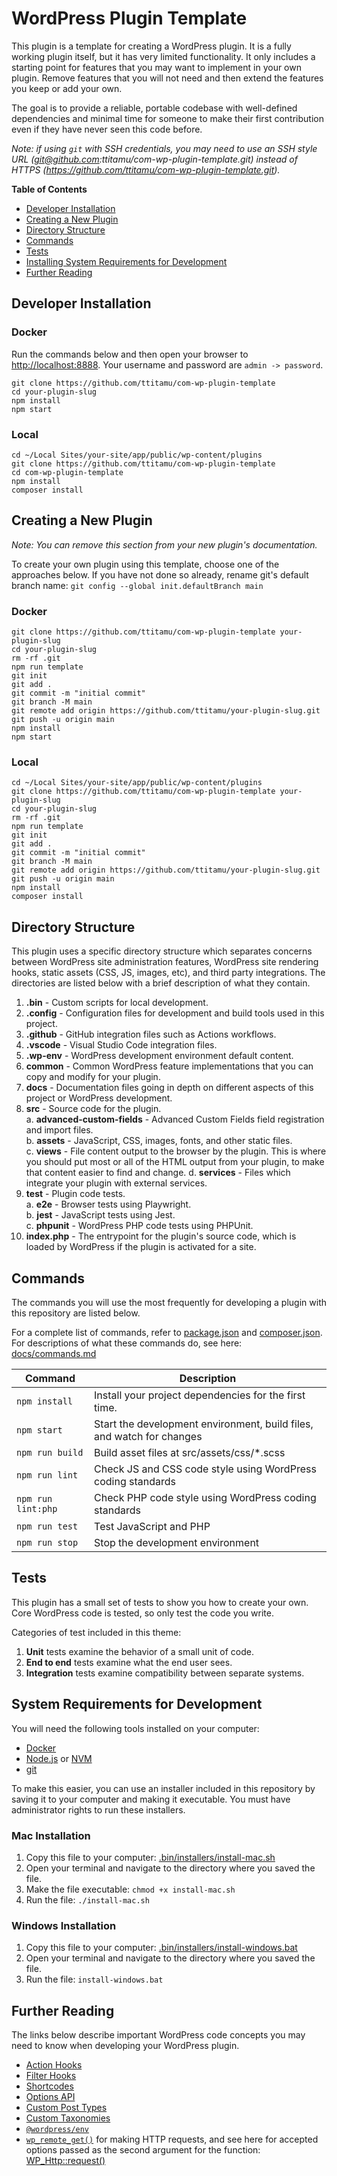 # WordPress Plugin Template

This plugin is a template for creating a WordPress plugin. It is a fully working plugin itself, but it has very limited functionality. It only includes a starting point for features that you may want to implement in your own plugin. Remove features that you will not need and then extend the features you keep or add your own.

The goal is to provide a reliable, portable codebase with well-defined dependencies and minimal time for someone to make their first contribution even if they have never seen this code before.

_Note: if using `git` with SSH credentials, you may need to use an SSH style URL (git@github.com:ttitamu/com-wp-plugin-template.git) instead of HTTPS (https://github.com/ttitamu/com-wp-plugin-template.git)._

**Table of Contents**

-   [Developer Installation](#developer-installation)
-   [Creating a New Plugin](#creating-a-new-plugin)
-   [Directory Structure](#directory-structure)
-   [Commands](#commands)
-   [Tests](#tests)
-   [Installing System Requirements for Development](#system-requirements-for-development)
-   [Further Reading](#further-reading)

## Developer Installation

### Docker

Run the commands below and then open your browser to [http://localhost:8888](http://localhost:8888). Your username and password are `admin -> password`.

```shell
git clone https://github.com/ttitamu/com-wp-plugin-template
cd your-plugin-slug
npm install
npm start
```

### Local

```shell
cd ~/Local Sites/your-site/app/public/wp-content/plugins
git clone https://github.com/ttitamu/com-wp-plugin-template
cd com-wp-plugin-template
npm install
composer install
```

## Creating a New Plugin

_Note: You can remove this section from your new plugin's documentation._

To create your own plugin using this template, choose one of the approaches below. If you have not done so already, rename git's default branch name: `git config --global init.defaultBranch main`

### Docker

```shell
git clone https://github.com/ttitamu/com-wp-plugin-template your-plugin-slug
cd your-plugin-slug
rm -rf .git
npm run template
git init
git add .
git commit -m "initial commit"
git branch -M main
git remote add origin https://github.com/ttitamu/your-plugin-slug.git
git push -u origin main
npm install
npm start
```

### Local

```shell
cd ~/Local Sites/your-site/app/public/wp-content/plugins
git clone https://github.com/ttitamu/com-wp-plugin-template your-plugin-slug
cd your-plugin-slug
rm -rf .git
npm run template
git init
git add .
git commit -m "initial commit"
git branch -M main
git remote add origin https://github.com/ttitamu/your-plugin-slug.git
git push -u origin main
npm install
composer install
```

## Directory Structure

This plugin uses a specific directory structure which separates concerns between WordPress site administration features, WordPress site rendering hooks, static assets (CSS, JS, images, etc), and third party integrations. The directories are listed below with a brief description of what they contain.

1. **.bin** - Custom scripts for local development.
2. **.config** - Configuration files for development and build tools used in this project.
3. **.github** - GitHub integration files such as Actions workflows.
4. **.vscode** - Visual Studio Code integration files.
5. **.wp-env** - WordPress development environment default content.
6. **common** - Common WordPress feature implementations that you can copy and modify for your plugin.
7. **docs** - Documentation files going in depth on different aspects of this project or WordPress development.
8. **src** - Source code for the plugin.  
   a. **advanced-custom-fields** - Advanced Custom Fields field registration and import files.  
   b. **assets** - JavaScript, CSS, images, fonts, and other static files.  
   c. **views** - File content output to the browser by the plugin. This is where you should put most or all of the HTML output from your plugin, to make that content easier to find and change.
   d. **services** - Files which integrate your plugin with external services.
9. **test** - Plugin code tests.  
   a. **e2e** - Browser tests using Playwright.  
   b. **jest** - JavaScript tests using Jest.  
   c. **phpunit** - WordPress PHP code tests using PHPUnit.
10. **index.php** - The entrypoint for the plugin's source code, which is loaded by WordPress if the plugin is activated for a site.

## Commands

The commands you will use the most frequently for developing a plugin with this repository are listed below.

For a complete list of commands, refer to [package.json](package.json) and [composer.json](composer.json). For descriptions of what these commands do, see here: [docs/commands.md](docs/commands.md)

| Command            | Description                                                           |
| ------------------ | --------------------------------------------------------------------- |
| `npm install`      | Install your project dependencies for the first time.                 |
| `npm start`        | Start the development environment, build files, and watch for changes |
| `npm run build`    | Build asset files at src/assets/css/\*.scss                           |
| `npm run lint`     | Check JS and CSS code style using WordPress coding standards          |
| `npm run lint:php` | Check PHP code style using WordPress coding standards                 |
| `npm run test`     | Test JavaScript and PHP                                               |
| `npm run stop`     | Stop the development environment                                      |

## Tests

This plugin has a small set of tests to show you how to create your own. Core WordPress code is tested, so only test the code you write.

Categories of test included in this theme:

1. **Unit** tests examine the behavior of a small unit of code.
2. **End to end** tests examine what the end user sees.
3. **Integration** tests examine compatibility between separate systems.

## System Requirements for Development

You will need the following tools installed on your computer:

-   [Docker](https://www.docker.com/products/docker-desktop)
-   [Node.js](https://nodejs.org/en/download/) or [NVM](https://github.com/nvm-sh/nvm)
-   [git](https://git-scm.com/downloads)

To make this easier, you can use an installer included in this repository by saving it to your computer and making it executable.
You must have administrator rights to run these installers.

### Mac Installation

1. Copy this file to your computer: [.bin/installers/install-mac.sh](.bin/installers/install-mac.sh)
2. Open your terminal and navigate to the directory where you saved the file.
3. Make the file executable: `chmod +x install-mac.sh`
4. Run the file: `./install-mac.sh`

### Windows Installation

1. Copy this file to your computer: [.bin/installers/install-windows.bat](.bin/installers/install-windows.bat)
2. Open your terminal and navigate to the directory where you saved the file.
3. Run the file: `install-windows.bat`

## Further Reading

The links below describe important WordPress code concepts you may need to know when developing your WordPress plugin.

-   [Action Hooks](https://developer.wordpress.org/plugins/hooks/actions/)
-   [Filter Hooks](https://developer.wordpress.org/plugins/hooks/filters/)
-   [Shortcodes](https://developer.wordpress.org/plugins/shortcodes/)
-   [Options API](https://developer.wordpress.org/plugins/settings/options-api/)
-   [Custom Post Types](https://developer.wordpress.org/plugins/post-types/)
-   [Custom Taxonomies](https://developer.wordpress.org/plugins/taxonomies/)
-   [`@wordpress/env`](https://github.com/WordPress/gutenberg/tree/trunk/packages/env)
-   [`wp_remote_get()`](https://developer.wordpress.org/reference/functions/wp_remote_get/) for making HTTP requests, and see here for accepted options passed as the second argument for the function: [WP_Http::request()](https://developer.wordpress.org/reference/classes/wp_http/request/)
